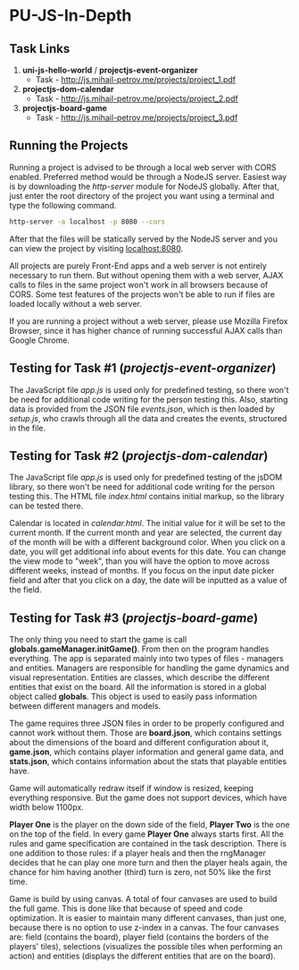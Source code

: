 # PU-JS-In-Depth

## Task Links

1. __uni-js-hello-world__ / __projectjs-event-organizer__
    * Task - http://js.mihail-petrov.me/projects/project_1.pdf
1. __projectjs-dom-calendar__
    * Task - http://js.mihail-petrov.me/projects/project_2.pdf
1. __projectjs-board-game__
    * Task - http://js.mihail-petrov.me/projects/project_3.pdf

## Running the Projects

Running a project is advised to be through a local web server with CORS enabled. Preferred method would be through a
NodeJS server. Easiest way is by downloading the _http-server_ module for NodeJS globally. After that, just enter the
root directory of the project you want using a terminal and type the following command.
````bash
http-server -a localhost -p 8080 --cors
````
After that the files will be statically served by the NodeJS server and you can view the project by visiting 
[localhost:8080](http://localhost.8080).

All projects are purely Front-End apps and a web server is not entirely necessary to run them. But without opening them
with a web server, AJAX calls to files in the same project won't work in all browsers because of CORS. Some test 
features of the projects won't be able to run if files are loaded locally without a web server.

If you are running a project without a web server, please use Mozilla Firefox Browser, since it has higher chance of
running successful AJAX calls than Google Chrome.

## Testing for Task #1 (_projectjs-event-organizer_)

The JavaScript file _app.js_ is used only for predefined testing, so there won't be need for additional code writing for 
the person testing this. Also, starting data is provided from the JSON file _events.json_, which is then loaded by
_setup.js_, who crawls through all the data and creates the events, structured in the file.

## Testing for Task #2 (_projectjs-dom-calendar_)

The JavaScript file _app.js_ is used only for predefined testing of the jsDOM library, so there won't be need for 
additional code writing for the person testing this. The HTML file _index.html_ contains initial markup, so the library
can be tested there.

Calendar is located in _calendar.html_. The initial value for it will be set to the current month. If the current month
and year are selected, the current day of the month will be with a different background color. When you click on a date,
you will get additional info about events for this date. You can change the view mode to "week", than you will have the
option to move across different weeks, instead of months. If you focus on the input date picker field and after that you
click on a day, the date will be inputted as a value of the field.

## Testing for Task #3 (_projectjs-board-game_)

The only thing you need to start the game is call __globals.gameManager.initGame()__. From then on the program handles
everything. The app is separated mainly into two types of files - managers and entities. Managers are responsible for
handling the game dynamics and visual representation. Entities are classes, which describe the different entities that
exist on the board. All the information is stored in a global object called __globals__. This object is used to easily
pass information between different managers and models.

The game requires three JSON files in order to be properly configured and cannot work without them. Those are
__board.json__, which contains settings about the dimensions of the board and different configuration about it,
__game.json__, which contains player information and general game data, and __stats.json__, which contains information
about the stats that playable entities have.

Game will automatically redraw itself if window is resized, keeping everything responsive. But the game does not support
devices, which have width below 1100px.

__Player One__ is the player on the down side of the field, __Player Two__ is the one on the top of the field. In every
game __Player One__ always starts first. All the rules and game specification are contained in the task description.
There is one addition to those rules: if a player heals and then the rngManager decides that he can play one more turn
and then the player heals again, the chance for him having another (third) turn is zero, not 50% like the first time.

Game is build by using canvas. A total of four canvases are used to build the full game. This is done like that because
of speed and code optimization. It is easier to maintain many different canvases, than just one, because there is no
option to use z-index in a canvas. The four canvases are: field (contains the board), player field (contains the borders
of the players' tiles), selections (visualizes the possible tiles when performing an action) and entities (displays the
different entities that are on the board).
